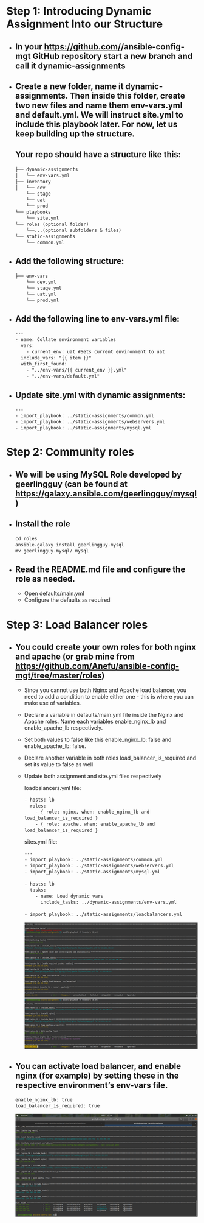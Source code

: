 # Step 1: Introducing Dynamic Assignment Into our Structure
- ## In your https://github.com/<your-name>/ansible-config-mgt GitHub repository start a new branch and call it dynamic-assignments
- ## Create a new folder, name it dynamic-assignments. Then inside this folder, create two new files and name them env-vars.yml and default.yml. We will instruct site.yml to include this playbook later. For now, let us keep building up the structure.
  ## Your repo should have a structure like this:
    ```
    ├── dynamic-assignments
    │   └── env-vars.yml
    ├── inventory
    │   └── dev
        └── stage
        └── uat
        └── prod
    └── playbooks
        └── site.yml
    └── roles (optional folder)
        └──...(optional subfolders & files)
    └── static-assignments
        └── common.yml
    ```
- ## Add the following structure:
    ```
    ├── env-vars
        └── dev.yml
        └── stage.yml
        └── uat.yml
        └── prod.yml
    ```
- ## Add the following line to env-vars.yml file:
    ```
    ---
    - name: Collate environment variables
      vars:
        - current_env: uat #Sets current environment to uat
      include_vars: "{{ item }}"
      with_first_found:
        - "../env-vars/{{ current_env }}.yml"
        - "../env-vars/default.yml"
    ```
- ## Update site.yml with dynamic assignments:
    ```
    ---
    - import_playbook: ../static-assignments/common.yml
    - import_playbook: ../static-assignments/webservers.yml
    - import_playbook: ../static-assignments/mysql.yml
    ```
# Step 2: Community roles
- ## We will be using MySQL Role developed by geerlingguy (can be found at https://galaxy.ansible.com/geerlingguy/mysql)
- ## Install the role
    ```
    cd roles
    ansible-galaxy install geerlingguy.mysql
    mv geerlingguy.mysql/ mysql
    ```
- ## Read the README.md file and configure the role as needed.
  - Open defaults/main.yml
  - Configure the defaults as required

# Step 3: Load Balancer roles
- ## You could create your own roles for both nginx and apache (or grab mine from https://github.com/Anefu/ansible-config-mgt/tree/master/roles)
  - Since you cannot use both Nginx and Apache load balancer, you need to add a condition to enable either one - this is where you can make use of variables.
  - Declare a variable in defaults/main.yml file inside the Nginx and Apache roles. Name each variables enable_nginx_lb and enable_apache_lb respectively.
  - Set both values to false like this enable_nginx_lb: false and enable_apache_lb: false.
  - Declare another variable in both roles load_balancer_is_required and set its value to false as well
  - Update both assignment and site.yml files respectively
    
    loadbalancers.yml file:
    ```
    - hosts: lb
      roles:
        - { role: nginx, when: enable_nginx_lb and load_balancer_is_required }
        - { role: apache, when: enable_apache_lb and load_balancer_is_required }
    ```
    sites.yml file:
    ```
    ---
    - import_playbook: ../static-assignments/common.yml
    - import_playbook: ../static-assignments/webservers.yml
    - import_playbook: ../static-assignments/mysql.yml

    - hosts: lb
      tasks:
        - name: Load dynamic vars
          include_tasks: ../dynamic-assignments/env-vars.yml

    - import_playbook: ../static-assignments/loadbalancers.yml
    ```
    ![](imgs/apache-lb.png)
    ![](imgs/nginx-lb.png)
- ## You can activate load balancer, and enable nginx (for example) by setting these in the respective environment’s env-vars file.
    ```
    enable_nginx_lb: true
    load_balancer_is_required: true
    ```
    ![](imgs/complete.png)
